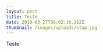```yaml
---
layout: post
title: Teste
date: 2019-03-27T00:02:16.282Z
thumbnail: /images/uploads/stop.jpg
---
```

Teste
